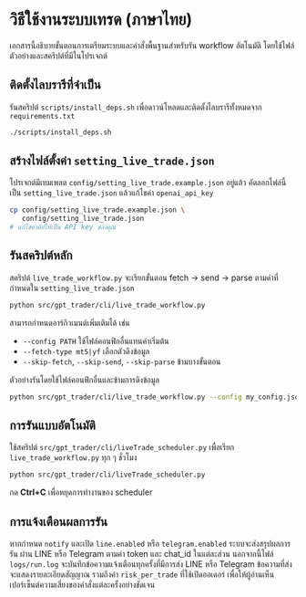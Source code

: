 # วิธีใช้งานระบบเทรด (ภาษาไทย)

เอกสารนี้อธิบายขั้นตอนการเตรียมระบบและคำสั่งพื้นฐานสำหรับรัน workflow อัตโนมัติ
โดยใช้ไฟล์ตัวอย่างและสคริปต์ที่มีในโปรเจกต์

## ติดตั้งไลบรารีที่จำเป็น

รันสคริปต์ `scripts/install_deps.sh` เพื่อดาวน์โหลดและติดตั้งไลบรารีทั้งหมดจาก `requirements.txt`

```bash
./scripts/install_deps.sh
```

## สร้างไฟล์ตั้งค่า `setting_live_trade.json`

โปรเจกต์มีเทมเพลต `config/setting_live_trade.example.json` อยู่แล้ว
คัดลอกไฟล์นี้เป็น `setting_live_trade.json` แล้วแก้ไขค่า `openai_api_key`

```bash
cp config/setting_live_trade.example.json \
   config/setting_live_trade.json
# แก้ไขค่าคีย์ให้เป็น API key ของคุณ
```

## รันสคริปต์หลัก

สคริปต์ `live_trade_workflow.py` จะเรียกขั้นตอน fetch → send → parse ตามค่าที่กำหนดใน `setting_live_trade.json`

```bash
python src/gpt_trader/cli/live_trade_workflow.py
```

สามารถกำหนดอาร์กิวเมนต์เพิ่มเติมได้ เช่น

- `--config PATH` ใช้ไฟล์คอนฟิกอื่นแทนค่าเริ่มต้น
- `--fetch-type mt5|yf` เลือกตัวดึงข้อมูล
- `--skip-fetch`, `--skip-send`, `--skip-parse` ข้ามบางขั้นตอน

ตัวอย่างรันโดยใช้ไฟล์คอนฟิกอื่นและข้ามการดึงข้อมูล

```bash
python src/gpt_trader/cli/live_trade_workflow.py --config my_config.json --skip-fetch
```

## การรันแบบอัตโนมัติ

ใช้สคริปต์ `src/gpt_trader/cli/liveTrade_scheduler.py` เพื่อเรียก `live_trade_workflow.py` ทุก ๆ ชั่วโมง

```bash
python src/gpt_trader/cli/liveTrade_scheduler.py
```

กด **Ctrl+C** เพื่อหยุดการทำงานของ scheduler

## การแจ้งเตือนผลการรัน

หากกำหนด `notify` และเปิด `line.enabled` หรือ `telegram.enabled` ระบบจะส่งสรุปผลการรัน
ผ่าน LINE หรือ Telegram ตามค่า token และ chat_id ในแต่ละส่วน
นอกจากนี้ไฟล์ `logs/run.log` จะบันทึกข้อความแจ้งเตือนทุกครั้งที่มีการส่ง LINE หรือ Telegram
ข้อความที่ส่งจะแสดงรายละเอียดสัญญาณ รวมถึงค่า `risk_per_trade` ที่ใช้เปิดออเดอร์
เพื่อให้ผู้อ่านเห็นเปอร์เซ็นต์ความเสี่ยงของคำสั่งแต่ละครั้งอย่างชัดเจน
